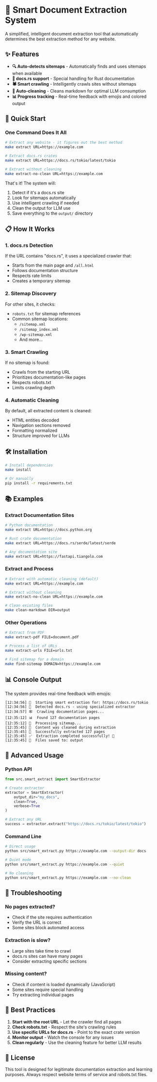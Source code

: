 # 🚀 Smart Document Extraction System

A simplified, intelligent document extraction tool that automatically determines the best extraction method for any website.

## ✨ Features

- **🔍 Auto-detects sitemaps** - Automatically finds and uses sitemaps when available
- **🦀 docs.rs support** - Special handling for Rust documentation
- **🕷️ Smart crawling** - Intelligently crawls sites without sitemaps
- **🧹 Auto-cleaning** - Cleans markdown for optimal LLM consumption
- **📊 Progress tracking** - Real-time feedback with emojis and colored output

## 🎯 Quick Start

### One Command Does It All

```bash
# Extract any website - it figures out the best method
make extract URL=https://example.com

# Extract docs.rs crates
make extract URL=https://docs.rs/tokio/latest/tokio

# Extract without cleaning
make extract-no-clean URL=https://example.com
```

That's it! The system will:
1. Detect if it's a docs.rs site
2. Look for sitemaps automatically
3. Use intelligent crawling if needed
4. Clean the output for LLM use
5. Save everything to the `output/` directory

## 📋 How It Works

### 1. **docs.rs Detection**
If the URL contains "docs.rs", it uses a specialized crawler that:
- Starts from the main page and `/all.html`
- Follows documentation structure
- Respects rate limits
- Creates a temporary sitemap

### 2. **Sitemap Discovery**
For other sites, it checks:
- `robots.txt` for sitemap references
- Common sitemap locations:
  - `/sitemap.xml`
  - `/sitemap_index.xml`
  - `/wp-sitemap.xml`
  - And more...

### 3. **Smart Crawling**
If no sitemap is found:
- Crawls from the starting URL
- Prioritizes documentation-like pages
- Respects robots.txt
- Limits crawling depth

### 4. **Automatic Cleaning**
By default, all extracted content is cleaned:
- HTML entities decoded
- Navigation sections removed
- Formatting normalized
- Structure improved for LLMs

## 🛠️ Installation

```bash
# Install dependencies
make install

# Or manually
pip install -r requirements.txt
```

## 📚 Examples

### Extract Documentation Sites

```bash
# Python documentation
make extract URL=https://docs.python.org

# Rust crate documentation
make extract URL=https://docs.rs/serde/latest/serde

# Any documentation site
make extract URL=https://fastapi.tiangolo.com
```

### Extract and Process

```bash
# Extract with automatic cleaning (default)
make extract URL=https://example.com

# Extract without cleaning
make extract-no-clean URL=https://example.com

# Clean existing files
make clean-markdown DIR=output
```

### Other Operations

```bash
# Extract from PDF
make extract-pdf FILE=document.pdf

# Process a list of URLs
make extract-urls FILE=urls.txt

# Find sitemap for a domain
make find-sitemap DOMAIN=https://example.com
```

## 📊 Console Output

The system provides real-time feedback with emojis:

```
[12:34:56] 🚀  Starting smart extraction for: https://docs.rs/tokio
[12:34:56] 🦀  Detected docs.rs - using specialized extractor
[12:34:57] 🕸️  Crawling documentation pages...
[12:35:12] 📊  Found 127 documentation pages
[12:35:12] 📑  Processing sitemap...
[12:35:45] 🧹  Content was cleaned during extraction
[12:35:45] 🎉  Successfully extracted 127 pages
[12:35:45] ✅  Extraction completed successfully! 🎉
[12:35:45] 📁  Files saved to: output
```

## 🔧 Advanced Usage

### Python API

```python
from src.smart_extract import SmartExtractor

# Create extractor
extractor = SmartExtractor(
    output_dir="my_docs",
    clean=True,
    verbose=True
)

# Extract any URL
success = extractor.extract("https://docs.rs/tokio/latest/tokio")
```

### Command Line

```bash
# Direct usage
python src/smart_extract.py https://example.com --output-dir docs

# Quiet mode
python src/smart_extract.py https://example.com --quiet

# No cleaning
python src/smart_extract.py https://example.com --no-clean
```

## 🐛 Troubleshooting

### No pages extracted?
- Check if the site requires authentication
- Verify the URL is correct
- Some sites block automated access

### Extraction is slow?
- Large sites take time to crawl
- docs.rs sites can have many pages
- Consider extracting specific sections

### Missing content?
- Check if content is loaded dynamically (JavaScript)
- Some sites require special handling
- Try extracting individual pages

## 🎯 Best Practices

1. **Start with the root URL** - Let the crawler find all pages
2. **Check robots.txt** - Respect the site's crawling rules
3. **Use specific URLs for docs.rs** - Point to the exact crate version
4. **Monitor output** - Watch the console for any issues
5. **Clean regularly** - Use the cleaning feature for better LLM results

## 📄 License

This tool is designed for legitimate documentation extraction and learning purposes. Always respect website terms of service and robots.txt files.